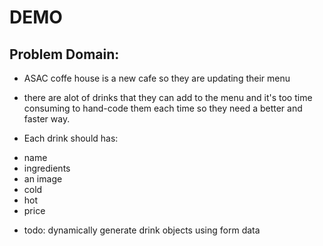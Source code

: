 # DEMO

## Problem Domain:

* ASAC coffe house is a new cafe so they are updating their menu

* there are alot of drinks that they can add to the menu and it's too time consuming to hand-code them each time  so they need a better and faster way.


* Each drink should has:
- name
- ingredients
- an image
- cold
- hot
- price

* todo: dynamically generate drink objects using form data